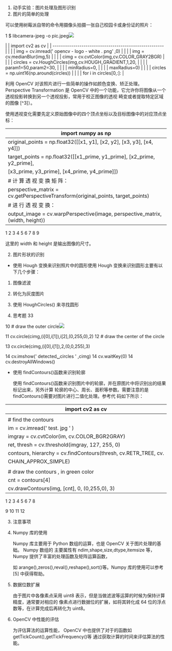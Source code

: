 1. 动手实验：图片处理及图形识别
2. <a name="_page37_x72.00_y115.69"></a>图片的简单的处理

可以使用树莓派自带的命令用摄像头拍摄一张自己校园卡或身份证的照片：

1  $ libcamera-jpeg -o pic.jpeg![](Aspose.Words.b353301d-f3c7-44fc-a0ef-0183eb531768.065.png)

|
    | import cv2 as cv                                       |
    | ------------------------------------------------------ |
    |                                                        |
    | img = cv.imread(' opencv - logo - white . png' ,0)     |
    |                                                        |
    | img = cv.medianBlur(img,5)                             |
    |                                                        |
    | cimg = cv.cvtColor(img,cv.COLOR\_GRAY2BGR)             |
    |                                                        |
    | circles = cv.HoughCircles(img,cv.HOUGH\_GRADIENT,1,20, |
    |                                                        |
    | param1=50,param2=30,                                   |
    |                                                        |
    | minRadius=0,                                           |
    |                                                        |
    | maxRadius=0)                                           |
    |                                                        |
    | circles = np.uint16(np.around(circles))                |
    |                                                        |
    | for i in circles[0,:]:                                 |

   利用 OpenCV 对该照片进行一些简单的操作如颜色变换、矫正处理。 Perspective Transformation 是 OpenCV 中的一个功能，它允许你将图像从一个透视投影转换到另一个透视投影，常用于校正图像的透视 畸变或者提取特定区域的图像 [^3]）。

使用透视变化需要先定义原始图像中的四个顶点坐标以及目标图像中的对应顶点坐标：



| import numpy as np                                                                 |
| ---------------------------------------------------------------------------------- |
| original\_points = np.float32([[x1, y1], [x2, y2], [x3, y3], [x4, y4]])            |
| target\_points = np.float32([[x1\_prime, y1\_prime], [x2\_prime, y2\_prime],       |
| [x3\_prime, y3\_prime], [x4\_prime, y4\_prime]])                                   |
| # 计 算 透 视 变 换 矩 阵：                                                        |
| perspective\_matrix = cv.getPerspectiveTransform(original\_points, target\_points) |
| # 进 行 透 视 变 换：                                                              |
| output\_image = cv.warpPerspective(image, perspective\_matrix, (width, height))    |

1 2 3 4 5 6 7 8 9

这里的 width 和 height 是输出图像的尺寸。

2. 图片形状的识别
- 使用 Hough 变换来识别照片中的圆形使用 Hough 变换来识别圆形主要有以下几个步骤：
1. 图像滤波
1. 转化为灰度图片
1. 使用 HoughCircles() 来寻找圆形

1. 思考题 33

10 # draw the outer circle![](Aspose.Words.b353301d-f3c7-44fc-a0ef-0183eb531768.066.png)

11 cv.circle(cimg,(i[0],i[1]),i[2],(0,255,0),2) 12 # draw the center of the circle

13 cv.circle(cimg,(i[0],i[1]),2,(0,0,255),3)

14  cv.imshow(' detected␣circles ' ,cimg)
14  cv.waitKey(0)
14  cv.destroyAllWindows()
- 使用 findContours()函数来识别轮廓

  使用 findContours()函数来识别图片中的轮廓，并在原图片中将识别出的结果标记出来，另外计算 轮廓的中心、周长、面积等参数。需要注意的是 findContours()需要对图片进行二值化处理。参考代 码如下所示：



| import cv2 as cv                                                 |
| ---------------------------------------------------------------- |
|                                                                  |
| # find the contours                                              |
| im = cv.imread(' test. jpg ' )                                   |
| imgray = cv.cvtColor(im, cv.COLOR\_BGR2GRAY)                     |
| ret, thresh = cv.threshold(imgray, 127, 255, 0)                  |
| contours, hierarchy = cv.findContours(thresh, cv.RETR\_TREE, cv. |
| CHAIN\_APPROX\_SIMPLE)                                           |
|                                                                  |
| # draw the contours , in green color                             |
| cnt = contours[4]                                                |
| cv.drawContours(img, [cnt], 0, (0,255,0), 3)                     |

1 2 3 4 5 6 7 8

9 10 11 12

3. 注意事项
1. Numpy 库的使用

   Numpy 库主要用于 Python 数组的运算，也是 OpenCV 关于图片处理的基础。 Numpy 数组的 主要属性有 ndim,shape,size,dtype,itemsize 等， Numpy 提供了丰富的处理函数及矩阵运算函数，

   如 arange(),zeros(),reval(),reshape(),sort()等。Numpy 库的使用可以参考 [5] 中获得帮助。

2. 数据位数扩展

   由于图片中各像素点采用 uint8 表示，但是当做滤波等运算的时候为保持计算精度，通常要对相应的 像素点进行数据位的扩展，如将其转化成 64 位的浮点数等，在计算完成后再转化为 uint8。

3. OpenCV 中性能的评估

   为评估算法的运算性能， OpenCV 中也提供了对于的函数如 getTickCount(),getTickFrequency()等 通过获取计算的时间来评估算法的性能。
